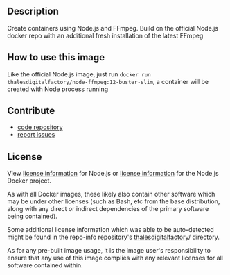 Description
------------------
Create containers using Node.js and FFmpeg.
Build on the official Node.js docker repo with an additional fresh installation of the latest FFmpeg

How to use this image
------------------
Like the official Node.js image, just run `docker run thalesdigitalfactory/node-ffmpeg:12-buster-slim`, a container will be created with Node process running

Contribute
------------------
- [code repository](https://github.com/thalesdigitalfactory/node-ffmpeg)
- [report issues](https://github.com/thalesdigitalfactory/node-ffmpeg/issues)

License
------------------
View [license information](https://github.com/nodejs/docker-node/blob/12/LICENSE)  for Node.js or [license information](https://github.com/nodejs/node/blob/12/LICENSE) for the Node.js Docker project.

As with all Docker images, these likely also contain other software which may be under other licenses (such as Bash, etc from the base distribution, along with any direct or indirect dependencies of the primary software being contained).

Some additional license information which was able to be auto-detected might be found in the repo-info repository's [thalesdigitalfactory](https://cloud.docker.com/u/thalesdigitalfactory)/ directory.

As for any pre-built image usage, it is the image user's responsibility to ensure that any use of this image complies with any relevant licenses for all software contained within.
